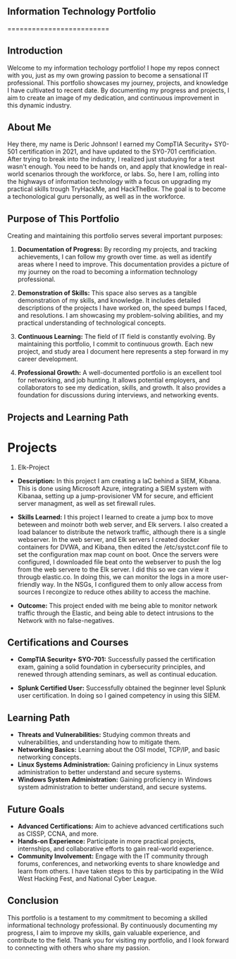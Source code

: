 ## Information Technology Portfolio
=========================

## Introduction

Welcome to my information techology portfolio! I hope my repos connect with you, just as my own growing passion to become a sensational IT professional. This portfolio showcases my journey, projects, and knowledge I have cultivated to recent date. By documenting my progress and projects, I aim to create an image of my dedication, and continuous improvement in this dynamic industry.

## About Me

Hey there, my name is Deric Johnson! I earned my CompTIA Security+ SY0-501 certification in 2021, and have updated to the SY0-701 certificiation. After trying to break into the industry, I realized just studuying for a test wasn't enough. You need to be hands on, and apply that knowledge in real-world scenarios through the workforce, or labs. So, here I am, rolling  into the highways of information technology with a focus on upgrading my practical skills trough TryHackMe, and HackTheBox. The goal is to become a techonological guru personally, as well as in the workforce.

## Purpose of This Portfolio

Creating and maintaining this portfolio serves several important purposes:

1. **Documentation of Progress:** By recording my projects, and tracking achievements, I can follow my growth over time. as well as identify areas where I need to improve. This documentation provides a  picture of my journey on the road to becoming a information technology professional.

2. **Demonstration of Skills:** This space also serves as a tangible demonstration of my skills, and knowledge. It includes detailed descriptions of the projects I have worked on, the speed bumps I faced, and resolutions. I am showcasing my problem-solving abilities, and my practical understanding of technological concepts.

3. **Continuous Learning:** The field of IT field is constantly evolving. By maintaining this portfolio, I commit to continuous growth. Each new project, and study area I document here represents a step forward in my career development.

4. **Professional Growth:** A well-documented portfolio is an excellent tool for networking, and job hunting. It allows potential employers, and collaborators to see my dedication, skills, and growth. It also provides a foundation for discussions during interviews, and networking events.

## Projects and Learning Path
# Projects

1. Elk-Project

* **Description:** In this project I am creating a IaC behind a SIEM, Kibana. This is done using Microsoft Azure, integrating a SIEM system with Kibanaa, setting up a jump-provisioner VM for secure, and efficient server managment, as well as set firewall rules.

* **Skills Learned:** I this project I learned to create a jump box to move beteween and moinotr both web server, and Elk servers. I also created a load balancer to distribute the network traffic, although there is a single webserver. In the web server, and Elk servers I created docker containers for DVWA, and Kibana, then edited the /etc/systct.conf file to set the configuration max map count on boot. Once the servers were configured, I downloaded file beat onto the webserver to push the log from the web servere to the Elk server. I did this so we can view it througb elastic.co. In doing this, we can monitor the logs in a more user-friendly way. In the NSGs, I configured them to only allow access from sources I recongize to reduce othes ability to access the machine. 

* **Outcome:** This project ended with me being able to monitor network traffic through the Elastic, and being able to detect intrusions to the Network with no false-negatives. 

## Certifications and Courses

* **CompTIA Security+ SYO-701:** Successfully passed the certification exam, gaining a solid foundation in cybersecurity principles, and renewed through attending seminars, as well as continual education.

* **Splunk Certified User:** Successfully obtained the beginner level Splunk user certification. In doing so I gained competency in using this SIEM.

## Learning Path

* **Threats and Vulnerabilities:** Studying common threats and vulnerabilities, and understanding how to mitigate them.
* **Networking Basics:** Learning about the OSI model, TCP/IP, and basic networking concepts.
* **Linux Systems Administration:** Gaining proficiency in Linux systems administration to better understand and secure systems.
* **Windows System Administration:** Gaining proficiency in Windows system administration to better understand, and secure systems.

## Future Goals

* **Advanced Certifications:** Aim to achieve advanced certifications such as CISSP, CCNA, and more.
* **Hands-on Experience:** Participate in more practical projects, internships, and collaborative efforts to gain real-world experience.
* **Community Involvement:** Engage with the IT community through forums, conferences, and networking events to share knowledge and learn from others. I have taken steps to this by participating in the Wild West Hacking Fest, and National Cyber League.

## Conclusion
This portfolio is a testament to my commitment to becoming a skilled informational technology professional. By continuously documenting my progress, I aim to improve my skills, gain valuable experience, and contribute to the  field. Thank you for visiting my portfolio, and I look forward to connecting with others who share my passion.

